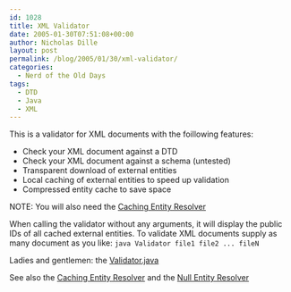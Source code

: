 ```yaml
---
id: 1028
title: XML Validator
date: 2005-01-30T07:51:08+00:00
author: Nicholas Dille
layout: post
permalink: /blog/2005/01/30/xml-validator/
categories:
  - Nerd of the Old Days
tags:
  - DTD
  - Java
  - XML
---
```

This is a validator for XML documents with the foillowing features:
  
<!--more-->

  * Check your XML document against a DTD
  * Check your XML document against a schema (untested)
  * Transparent download of external entities
  * Local caching of external entities to speed up validation
  * Compressed entity cache to save space

NOTE: You will also need the [Caching Entity Resolver](/blog/2005/01/30/caching-entity-resolver/)

When calling the validator without any arguments, it will display the public IDs of all cached external entities. To validate XML documents supply as many document as you like: `java Validator file1 file2 ... fileN`

Ladies and gentlemen: the [Validator.java](/media/2005/01/Validator.zip)

See also the [Caching Entity Resolver](/blog/2005/01/30/caching-entity-resolver/) and the [Null Entity Resolver](/blog/2005/01/30/null-entity-resolver/)
